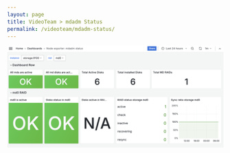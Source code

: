 ```yaml
---
layout: page
title: VideoTeam > mdadm Status
permalink: /videoteam/mdadm-status/
---
```


<img class="screenshot" src="/assets/images/dc24-videoteam-08-mdadm-status.png" />
